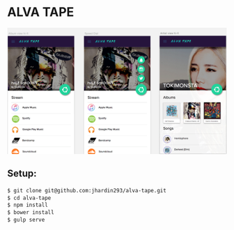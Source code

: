 # ALVA TAPE
![Alt text](/Design/Alva-tape.png?raw=true)

## Setup:

```bash
$ git clone git@github.com:jhardin293/alva-tape.git
$ cd alva-tape
$ npm install
$ bower install
$ gulp serve
```

